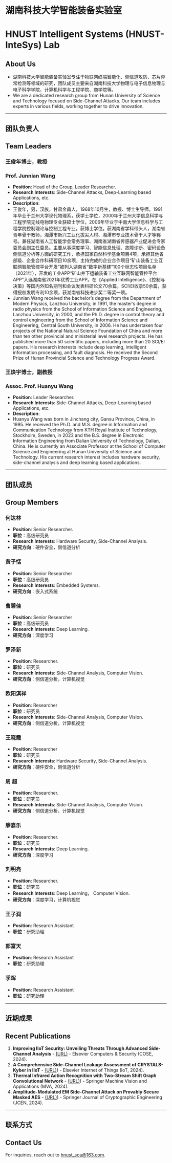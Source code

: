# 湖南科技大学智能装备实验室
# HNUST Intelligent Systems (HNUST-InteSys) Lab

## About Us
- 湖南科技大学智能装备实验室专注于物联网终端智能化、侧信道攻防、芯片异常检测等领域的研究，团队成员主要来自湖南科技大学物理与电子信息物理与电子科学学院、计算机科学与工程学院、商学院等。
- We are a dedicated research group from Hunan University of Science and Technology focused on Side-Channel Attacks. Our team includes experts in various fields, working together to drive innovation.

---
## 团队负责人
## Team Leaders

### 王俊年博士，教授
### Prof. Junnian Wang
- **Position**: Head of the Group, Leader Researcher.
- **Research Interests**: Side-Channel Attacks, Deep-Learning based Applications, etc.
- **Description**:
- 王俊年，男，汉族，甘肃金昌人，1968年10月生，教授、博士生导师。1991年毕业于兰州大学现代物理系，获学士学位，2000年于兰州大学信息科学与工程学院无线电物理专业获硕士学位，2006年毕业于中南大学信息科学与工程学院控制理论与控制工程专业，获博士学位。获湖南省学科带头人，湖南省青年骨干教师，湘潭市新兴工业化拔尖人材、湘潭市专业技术骨干人才等称号。兼任湖南省人工智能学会常务理事、湖南省湖南省传感器产业促进会专家委员会副主任委员。主要从事深度学习、智能信息处理、故障诊断、密码设备侧信道分析等方面的研究工作，承担国家自然科学基金项目4项，承担其他省部级、企业合作科研项目10余项，主持完成的企业合作项目“矿山装备工业互联网智能管控平台开发”被列入湖南省“数字新基建”100个标志性项目名单（2021年），开发的工业APP“矿山井下运输装备工业互联网智能管控平台APP”入选湖南省2021年优秀工业APP。在《Applied Intelligence》、《控制与决策》等国内外知名期刊和会议发表科研论文70余篇，SCI\EI收录50余篇，获得授权发明专利10余项，获湖南省科技进步奖二等奖一项。
- Junnian Wang received the bachelor’s degree from the Department of Modern Physics, Lanzhou University, in 1991, the master’s degree in radio physics from the School of Information Science and Engineering, Lanzhou University, in 2000, and the Ph.D. degree in control theory and control engineering from the School of Information Science and Engineering, Central South University, in 2006. He has undertaken four projects of the National Natural Science Foundation of China and more than ten other provincial and ministerial level research projects. He has published more than 50 scientific papers, including more than 20 SCI/EI papers. His research interests include deep learning, intelligent information processing, and fault diagnosis. He received the Second Prize of Hunan Provincial Science and Technology Progress Award.

### 王焕宇博士，副教授
### Assoc. Prof. Huanyu Wang
- **Position**: Leader Researcher.
- **Research Interests**: Side-Channel Attacks, Deep-Learning based Applications, etc.
- **Description**:
- Huanyu Wang was born in Jinchang city, Gansu Province, China, in 1995. He received the Ph.D. and M.S. degree in Information and Communication Technology from KTH Royal Institute of Technology, Stockholm, Sweden, in 2023 and the B.S. degree in Electronic Information Engineering from Dalian University of Technology, Dalian, China. He is currently an Associate Professor at the School of Computer Science and Engineering at Hunan University of Science and Technology. His current research interest includes hardware security, side-channel analysis and deep learning based applications.

---
## 团队成员
## Group Members

### 何达林
- **Position**: Senior Researcher.
- **职位**：高级研究员
- **Research Interests**: Hardware Security, Side-Channel Analysis.
- **研究方向**：硬件安全，侧信道分析

### 黄子恬
- **Position**: Senior Researcher
- **职位**：高级研究员
- **Research Interests**: Embedded Systems.
- **研究方向**：嵌入式系统

### 曹碧佳
- **Position**: Senior Researcher
- **职位**：高级研究员
- **Research Interests**: Deep Learning.
- **研究方向**：深度学习

### 罗泽新
- **Position**: Researcher.
- **职位**：研究员
- **Research Interests**: Side-Channel Analysis, Computer Vision.
- **研究方向**：侧信道分析，计算机视觉

### 欧阳淇祥
- **Position**: Researcher
- **职位**：研究员
- **Research Interests**: Side-Channel Analysis, Computer Vision.
- **研究方向**：侧信道分析，计算机视觉

### 王晓霞
- **Position**: Researcher
- **职位**：研究员
- **Research Interests**: Hardware Security, Side-Channel Analysis.
- **研究方向**：硬件安全，侧信道分析

### 周  超
- **Position**: Researcher.
- **职位**：研究员
- **Research Interests**: Side-Channel Analysis, Computer Vision.
- **研究方向**：侧信道分析，计算机视觉

### 廖嘉乐
- **Position**: Researcher.
- **职位**：研究员
- **Research Interests**: Deep Learning.
- **研究方向**：深度学习

### 刘明亮
- **Position**: Researcher.
- **职位**：研究员
- **Research Interests**: Deep Learning， Computer Vision.
- **研究方向**：深度学习，计算机视觉

### 王子润
- **Position**: Research Assistant
- **职位**：研究助理

### 郭富天
- **Position**: Research Assistant
-  **职位**：研究助理

### 季晖
- **Position**: Research Assistant
-  **职位**：研究助理

---

## 近期成果
## Recent Publications
1. **Improving IIoT Security: Unveiling Threats Through Advanced Side-Channel Analysis** - [(URL)](https://www.sciencedirect.com/science/article/pii/S0167404824004401) - Elsevier Computers & Security (COSE, 2024).
2. **A Comprehensive Side-Channel Leakage Assessment of CRYSTALS-Kyber in IIoT** - [(URL)](https://www.sciencedirect.com/science/article/pii/S2542660524002725)) - Elsevier Internet of Things (IoT, 2024).
3. **Thermal Infrared Action Recognition with Two-Stream Shift Graph Convolutional Network** - [(URL)](https://link.springer.com/article/10.1007/s00138-024-01550-2)) - Springer Machine Vision and Applications (MVA, 2024).
4. **Amplitude-Modulated EM Side-Channel Attack on Provably Secure Masked AES** - [(URL)](https://link.springer.com/article/10.1007/s13389-024-00347-3)) - Springer Journal of Cryptographic Engineering (JCEN, 2024).

---

## 联系方式
## Contact Us
For inquiries, reach out to hnust_sca@163.com.

